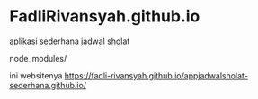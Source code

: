 # FadliRivansyah.github.io
aplikasi sederhana jadwal sholat


node_modules/

ini websitenya
https://fadli-rivansyah.github.io/appjadwalsholat-sederhana.github.io/
